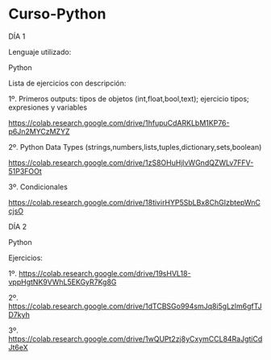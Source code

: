 # Curso-Python
DÍA 1

Lenguaje utilizado:

Python

Lista de ejercicios con descripción:

  1º. Primeros outputs: tipos de objetos (int,float,bool,text); ejercicio tipos; expresiones y variables
  
  https://colab.research.google.com/drive/1hfupuCdARKLbM1KP76-p6Jn2MYCzMZYZ
  
  2º. Python Data Types (strings,numbers,lists,tuples,dictionary,sets,boolean)
  
  https://colab.research.google.com/drive/1zS8OHuHjlvWGndQZWLv7FFV-51P3FOOt
  
  3º. Condicionales
  
  https://colab.research.google.com/drive/18tivirHYP5SbLBx8ChGIzbtepWnCcjsO

DÍA 2

Python

Ejercicios:

  1º. https://colab.research.google.com/drive/19sHVL18-vppHgtNK9VWhL5EKGyR7Kg8G
  
  2º. https://colab.research.google.com/drive/1dTCBSGo994smJq8i5gLzlm6gfTJD7kyh
  
  3º. https://colab.research.google.com/drive/1wQUPt2zj8yCxymCCL84RaJgtiCdJt6eX
